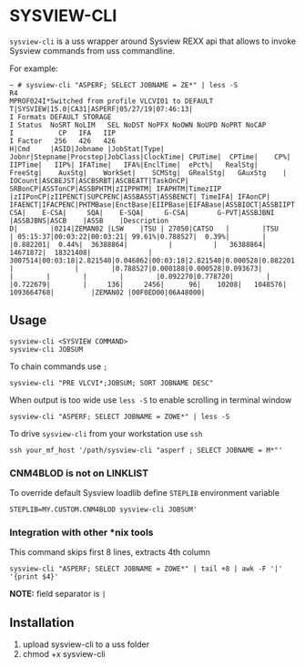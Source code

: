 # SYSVIEW-CLI

`sysview-cli` is a uss wrapper around Sysview REXX api that allows to invoke Sysview commands from uss commandline.

For example:
```
~ # sysview-cli "ASPERF; SELECT JOBNAME = ZE*" | less -S
R4
MPROF024I*Switched from profile VLCVI01 to DEFAULT
T|SYSVIEW|15.0|CA31|ASPERF|05/27/19|07:46:13|
I Formats DEFAULT STORAGE
I Status  NoSRT NoLIM   SEL NoDST NoPFX NoOWN NoUPD NoPRT NoCAP
I           CP   IFA   IIP
I Factor   256   426   426
H|Cmd     |ASID|Jobname |JobStat|Type| Jobnr|Stepname|Procstep|JobClass|ClockTime| CPUTime|  CPTime|    CP%| IIPTime|   IIP%| IFATime|   IFA%|EnclTime|  ePct%|   RealStg|   FreeStg|    AuxStg|    WorkSet|    SCMStg|  GRealStg|   GAuxStg    |   IOCount|ASCBEJST|ASCBSRBT|ASCBEATT|TaskOnCP| SRBonCP|ASSTonCP|ASSBPHTM|zIIPPHTM| IFAPHTM|TimezIIP       |zIIPonCP|zIIPENCT|SUPCPENC|ASSBASST|ASSBENCT| TimeIFA| IFAonCP| IFAENCT|IFACPENC|PHTMBase|EnctBase|EIIPBase|EIFABase|ASSBIOCT|ASSBIIPT|zAAPzIIP|     CSA|    E-CSA|     SQA|    E-SQA|     G-CSA|       G-PVT|ASSBJBNI |ASSBJBNS|ASCB    |ASSB    |Description
D|        |0214|ZEMAN02 |LSW    |TSU | 27050|CATSO   |        |TSU     | 05:15:37|00:03:22|00:03:21| 99.61%|0.788527|  0.39%|        |       |0.882201|  0.44%|  36388864|          |          |   36388864|  14671872|  18321408|              |   3007514|00:03:18|2.821540|0.046862|00:03:18|2.821540|0.000528|0.882201|0.788527|        |               |        |0.788527|0.000188|0.000528|0.093673|        |        |        |        |        |0.092270|0.778720|        |        |0.722679|        |     136|     2456|      96|    10208|   1048576|  1093664768|         |ZEMAN02 |00F0ED00|06A48000|
```
## Usage
```
sysview-cli <SYSVIEW COMMAND>
sysview-cli JOBSUM
```

To chain commands use `;`
```
sysview-cli "PRE VLCVI*;JOBSUM; SORT JOBNAME DESC"
```

When output is too wide use `less -S` to enable scrolling in terminal window
```
sysview-cli "ASPERF; SELECT JOBNAME = ZOWE*" | less -S
```

To drive `sysview-cli` from your workstation use `ssh`
```
ssh your_mf_host '/path/sysview-cli "asperf ; SELECT JOBNAME = M*"'
```

### CNM4BLOD is not on LINKLIST
To override default Sysview loadlib define `STEPLIB` environment variable
```
STEPLIB=MY.CUSTOM.CNM4BLOD sysview-cli JOBSUM'
```

### Integration with other *nix tools
This command skips first 8 lines, extracts 4th column
``` 
sysview-cli "ASPERF; SELECT JOBNAME = ZOWE*" | tail +8 | awk -F '|' '{print $4}'
```
**NOTE:** field separator is `|`

## Installation
 1) upload sysview-cli to a uss folder
 2) chmod +x sysview-cli
